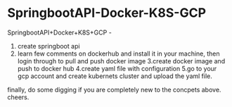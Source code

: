 # SpringbootAPI-Docker-K8S-GCP
SpringbootAPI+Docker+K8S+GCP - 
1. create springboot api
2. learn few comments on dockerhub and install it in your machine, then login through to pull and push docker image
3.create docker image and push to docker hub
4.create yaml file with configuration 
5.go to your gcp account and create kubernets cluster and upload the yaml file. 

finally, do some digging if you are completely new to the concpets above. cheers. 
